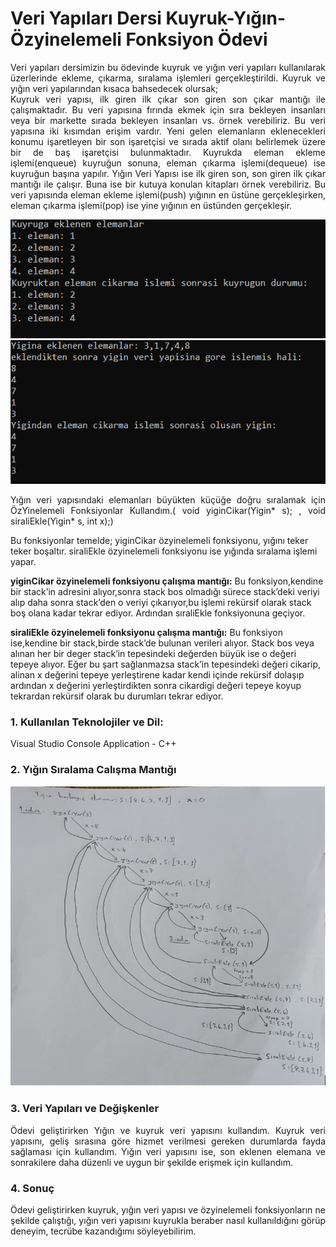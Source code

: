<h1>Veri Yapıları Dersi Kuyruk-Yığın-Özyinelemeli Fonksiyon Ödevi</h1>

<p align="justify">Veri yapıları dersimizin bu ödevinde kuyruk ve yığın veri yapıları kullanılarak üzerlerinde ekleme, çıkarma, sıralama işlemleri gerçekleştirildi. Kuyruk ve yığın veri yapılarından kısaca bahsedecek olursak;<br>
Kuyruk veri yapısı, ilk giren ilk çıkar son giren son çıkar mantığı ile çalışmaktadır. Bu veri yapısına fırında ekmek için sıra bekleyen insanları veya bir markette sırada bekleyen insanları vs. örnek verebiliriz. Bu veri yapısına iki kısımdan erişim vardır. Yeni gelen elemanların eklenecekleri konumu işaretleyen bir son işaretçisi ve sırada aktif olanı belirlemek üzere bir de baş işaretçisi bulunmaktadır. Kuyrukda eleman ekleme işlemi(enqueue) kuyruğun sonuna, eleman çıkarma işlemi(dequeue) ise kuyruğun başına yapılır. Yığın Veri Yapısı ise ilk giren son, son giren ilk çıkar mantığı ile çalışır. Buna ise bir kutuya konulan kitapları örnek verebiliriz. Bu veri yapısında eleman ekleme işlemi(push) yığının en üstüne gerçekleşirken, eleman çıkarma işlemi(pop) ise yine yığının en üstünden gerçekleşir. </p>

<img src="images/kuyruk1.PNG">
<br>
<img src="images/yigin1.PNG">

<p align="justify">
Yığın veri yapısındaki elemanları büyükten küçüğe doğru sıralamak için ÖzYinelemeli Fonksiyonlar Kullandım.( void yiginCikar(Yigin* s); , void siraliEkle(Yigin* s, int x);) 

Bu fonksiyonlar temelde; 
yiginCikar özyinelemeli fonksiyonu, yığını teker teker boşaltır.
siraliEkle özyinelemeli fonksiyonu ise yığında sıralama işlemi yapar.

<b>yiginCikar özyinelemeli fonksiyonu çalışma mantığı:</b> Bu fonksiyon,kendine bir stack’in adresini alıyor,sonra stack bos olmadığı sürece stack’deki veriyi alıp daha sonra stack’den o veriyi çıkarıyor,bu işlemi rekürsif olarak stack boş olana kadar tekrar ediyor. Ardından sıraliEkle fonksiyonuna geçiyor.

<b>siraliEkle özyinelemeli fonksiyonu çalışma mantığı:</b> Bu fonksiyon ise,kendine bir stack,birde stack’de bulunan verileri alıyor. Stack bos veya alınan her bir deger stack’in tepesindeki değerden büyük ise o değeri tepeye alıyor. Eğer bu şart sağlanmazsa stack’in tepesindeki değeri cikarip, alinan x değerini tepeye yerleştirene kadar kendi içinde rekürsif dolaşıp ardından x değerini yerleştirdikten sonra cikardigi değeri tepeye koyup tekrardan rekürsif olarak bu durumları tekrar ediyor.

</p>

<h3>1. Kullanılan Teknolojiler ve Dil:</h3> Visual Studio Console Application - C++
<br>

<h3>2. Yığın Sıralama Calışma Mantığı</h3>
<img src="images/calisma.PNG">

<h3>3. Veri Yapıları ve Değişkenler</h3>
<p align="justify">
Ödevi geliştirirken Yığın ve kuyruk veri yapısını kullandım.  Kuyruk veri yapısını, geliş sırasına göre hizmet verilmesi gereken durumlarda fayda sağlaması için kullandım. Yığın veri yapısını ise, son eklenen elemana ve sonrakilere daha düzenli ve uygun bir şekilde erişmek için kullandım.
</p>

<h3>4. Sonuç</h3>
<p align="justify">
Ödevi geliştirirken kuyruk, yığın veri yapısı ve özyinelemeli fonksiyonların ne şekilde çalıştığı, yığın veri yapısını kuyrukla beraber nasıl kullanıldığını görüp deneyim, tecrübe kazandığımı söyleyebilirim.
</p>
